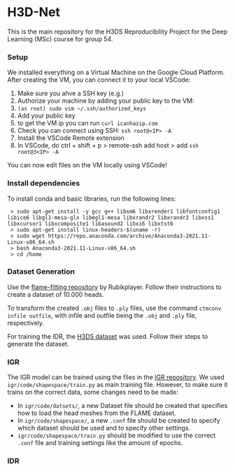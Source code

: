 # H3D-Net

This is the main repository for the H3DS Reproducibility Project for the Deep Learning (MSc) course for group 54.

### Setup

We installed everything on a Virtual Machine on the Google Cloud Platform.
After creating the VM, you can connect it to your local VSCode:

1. Make sure you ahve a SSH key (e.g.)
2. Authorize your machine by adding your public key to the VM:
3. `(as root) sudo vim ~/.ssh/authorized_keys`
4. Add your public key
5. to get the VM ip you can run `curl icanhazip.com`
6. Check you can connect using SSH: `ssh root@<IP> -A`
7. Install the VSCode Remote extension
8. In VSCode, do ctrl + shift + p > remote-ssh add host > add `ssh root@3<IP> -A`

You can now edit files on the VM locally using VSCode!

### Install dependencies
To install conda and basic libraries, run the following lines:
```
 > sudo apt-get install -y gcc g++ libsm6 libxrender1 libfontconfig1 libice6 libgl1-mesa-glx libegl1-mesa libxrandr2 libxrandr2 libxss1 libxcursor1 libxcomposite1 libasound2 libxi6 libxtst6
 > sudo apt-get install linux-headers-$(uname -r)
 > sudo wget https://repo.anaconda.com/archive/Anaconda3-2021.11-Linux-x86_64.sh
 > bash Anaconda3-2021.11-Linux-x86_64.sh
 > cd /home
```

### Dataset Generation

Use the [flame-fitting repository](https://github.com/Rubikplayer/flame-fitting) by Rubikplayer.
Follow their instructions to create a dataset of 10.000 heads.

To transform the created `.obj` files to `.ply` files, use the command `ctmconv infile outfile`, with infile and outfile being the `.obj` and `.ply` file, respectively.

For training the IDR, the [H3DS dataset](https://github.com/CrisalixSA/h3ds) was used. Follow their steps to generate the dataset.

### IGR

The IGR model can be trained using the files in the [IGR repository](https://github.com/amosgropp/IGR). We used `igr/code/shapespace/train.py` as main training file. However, to make sure it trains on the correct data, some changes need to be made:

- In `igr/code/datsets/`, a new Dataset file should be created that specifies how to load the head meshes from the FLAME dataset.
- In `igr/code/shapespace/`, a new `.conf` file should be created to specify which dataset should be used and to specify other settings.
- `igr/code/shapespace/train.py` should be modified to use the correct `.conf` file and training settings like the amount of epochs.

### IDR









